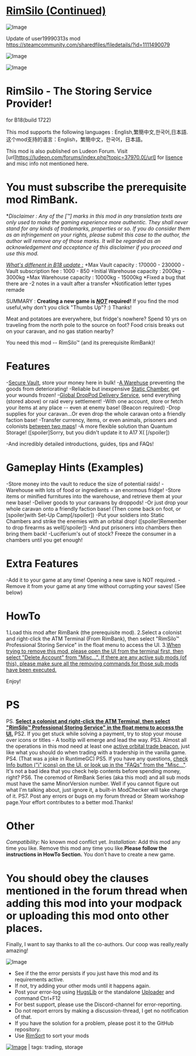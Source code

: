# [RimSilo (Continued)](https://steamcommunity.com/sharedfiles/filedetails/?id=2832382534)

![Image](https://i.imgur.com/buuPQel.png)

Update of user19990313s mod
https://steamcommunity.com/sharedfiles/filedetails/?id=1111490079

![Image](https://i.imgur.com/pufA0kM.png)
	
![Image](https://i.imgur.com/Z4GOv8H.png)

# RimSilo - The Storing Service Provider!

for B18(build 1722)

This mod supports the following languages : English,繁簡中文,한국어,日本語.
这个mod支持的语言：English，繁簡中文，한국어，日本語。

This mod is also published on Ludeon Forum.
Visit [url]https://ludeon.com/forums/index.php?topic=37970.0[/url] for <ins>lisence</ins> and misc info not mentioned here.

# You must subscribe the prerequisite mod RimBank.


**Disclaimer : Any of the [™] marks in this mod in any translation texts are only used to make the gaming experience more authentic. They shall never stand for any kinds of trademarks, properties or so. If you do consider them as an infringement on your rights, please submit this case to the author, the author will remove any of those marks. It will be regarded as an acknowledgement and acceptance of this disclaimer if you proceed and use this mod.*

*<ins>What's diffenent in B18 update :</ins>*
+Max Vault capacity : 170000 - 230000
-Vault subscription fee : 1000 - 850
+Initial Warehouse capacity : 2000kg - 3000kg
+Max Warehouse capacity : 10000kg - 15000kg
*Fixed a bug that there are -2 notes in a vault after a transfer
*Notification letter types remade

SUMMARY : **Creating a new game is <ins>*NOT*</ins> required!**
If you find the mod useful,why don't you click "Thumbs Up"? :) Thanks!

Meat and potatoes are everywhere, but fridge's nowhere?
Spend 10 yrs on traveling from the north pole to the source on foot?
Food crisis breaks out on your caravan, and no gas station nearby?

You need this mod -- RimSilo™ (and its prerequisite RimBank)!


# Features

-<ins>Secure Vault</ins>, store your money here in bulk!
-<ins>A Warehuse</ins> preventing the goods from deteriorating!
-Reliable but inexpensive <ins>Static Chamber</ins>, get your wounds frozen!
-<ins>Global DropPod Delivery Service</ins>, send everything (stored above) or raid every settlement!
-With one account, store or fetch your items at any place -- even at enemy base! (Beacon required)
-Drop supplies for your caravan...Or even drop the whole caravan onto a friendly faction base!
-Transfer currency, items, or even animals, prisoners and colonists <ins>between two maps</ins>!
-A more flexible solution than Quantum Storage! ([spoiler]Sorry, but you didn't update it to A17 X( [/spoiler])

-And incredibly detailed introductions, guides, tips and FAQs!

# Gameplay Hints (Examples)

-Store money into the vault to reduce the size of potential raids!
-Warehouse with lots of food or ingredients = an enormous fridge!
-Store items or minified furnitures into the warehouse, and retrieve them at your new base!
-Deliver goods to your caravans by droppods!
-Or just drop your whole caravan onto a friendly faction base! (Then come back on foot, or [spoiler]with Set-Up Camp[/spoiler])
-Put your soldiers into Static Chambers and strike the enemies with an orbital drop! ([spoiler]Remember to drop firearms as well[/spoiler])
-And put prisoners into chambers then bring them back!
-Luciferium's out of stock? Freeze the consumer in a chambers until you get enough!

# Extra Features

-Add it to your game at any time! Opening a new save is NOT required.
-Remove it from your game at any time without corrupting your saves! (See below)


# HowTo

1.Load this mod after RimBank (the prerequisite mod).
2.Select a colonist and right-click the ATM Terminal (From RimBank), then select "RimSilo™ Professional Storing Service" in the float menu to access the UI.
3.<ins>When trying to remove this mod, please open the UI from the terminal first, then select "Delete Account" from "Misc...". If there are any active sub mods (of this), please make sure all the removing commands for those sub mods have been executed.</ins>

Enjoy!

# PS

PS. **<ins>Select a colonist and right-click the ATM Terminal, then select "RimSilo™ Professional Storing Service" in the float menu to access the UI.</ins>**
PS2. If you get stuck while solving a payment, try to stop your mouse over icons or titles - A tooltip will emerge and lead the way.
PS3. Almost all the operations in this mod need at least one <ins>active orbital trade beacon</ins>, just like what you should do when trading with a tradership in the vanilla game.
PS4. (That was a joke in RuntimeGC)
PS5. If you have any questions, <ins>check Info button ("i" icons) on the UI, or look up in the "FAQs" from the "Misc..."</ins>. It's not a bad idea that you check help contents before spending money, right?
PS6. The coremod of RimBank Series (aka this mod) and all sub mods must have the same MinorVersion number. Well if you cannot figure out what I'm talking about, just ignore it, a built-in ModChecker will take charge of it.
PS7. Post any errors or bugs on my forum thread or Steam workshop page.Your effort contributes to a better mod.Thanks!

# Other

*Compatibility:* No known mod conflict yet.
*Installation:*
Add this mod any time you like.
Remove this mod any time you like.**Please follow the instructions in HowTo Section.**
You don't have to create a new game.
# You should obey the clauses mentioned in the forum thread when adding this mod into your modpack or uploading this mod onto other places.



Finally, I want to say thanks to all the co-authors. Our coop was really,really amazing!

![Image](https://i.imgur.com/PwoNOj4.png)



-  See if the the error persists if you just have this mod and its requirements active.
-  If not, try adding your other mods until it happens again.
-  Post your error-log using [HugsLib](https://steamcommunity.com/workshop/filedetails/?id=818773962) or the standalone [Uploader](https://steamcommunity.com/sharedfiles/filedetails/?id=2873415404) and command Ctrl+F12
-  For best support, please use the Discord-channel for error-reporting.
-  Do not report errors by making a discussion-thread, I get no notification of that.
-  If you have the solution for a problem, please post it to the GitHub repository.
-  Use [RimSort](https://github.com/RimSort/RimSort/releases/latest) to sort your mods

 

[![Image](https://img.shields.io/github/v/release/emipa606/RimSilo?label=latest%20version&style=plastic&color=9f1111&labelColor=black)](https://steamcommunity.com/sharedfiles/filedetails/changelog/2832382534) | tags:  trading,  storage
